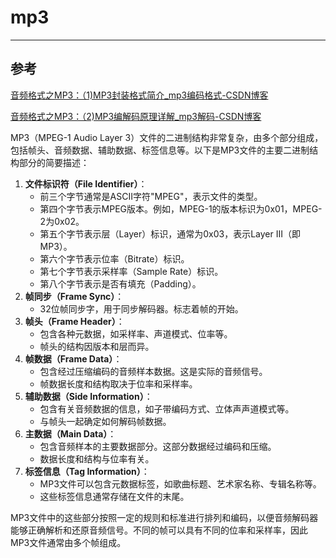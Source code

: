 # mp3

---



## 参考

[音频格式之MP3：（1)MP3封装格式简介_mp3编码格式-CSDN博客](https://blog.csdn.net/littlezls/article/details/135705670)

[音频格式之MP3：（2)MP3编解码原理详解_mp3解码-CSDN博客](https://blog.csdn.net/littlezls/article/details/135458169)



MP3（MPEG-1 Audio Layer 3）文件的二进制结构非常复杂，由多个部分组成，包括帧头、音频数据、辅助数据、标签信息等。以下是MP3文件的主要二进制结构部分的简要描述：

1. **文件标识符（File Identifier）**：
   - 前三个字节通常是ASCII字符"MPEG"，表示文件的类型。
   - 第四个字节表示MPEG版本。例如，MPEG-1的版本标识为0x01，MPEG-2为0x02。
   - 第五个字节表示层（Layer）标识，通常为0x03，表示Layer III（即MP3）。
   - 第六个字节表示位率（Bitrate）标识。
   - 第七个字节表示采样率（Sample Rate）标识。
   - 第八个字节表示是否有填充（Padding）。
2. **帧同步（Frame Sync）**：
   - 32位帧同步字，用于同步解码器。标志着帧的开始。
3. **帧头（Frame Header）**：
   - 包含各种元数据，如采样率、声道模式、位率等。
   - 帧头的结构因版本和层而异。
4. **帧数据（Frame Data）**：
   - 包含经过压缩编码的音频样本数据。这是实际的音频信号。
   - 帧数据长度和结构取决于位率和采样率。
5. **辅助数据（Side Information）**：
   - 包含有关音频数据的信息，如子带编码方式、立体声声道模式等。
   - 与帧头一起确定如何解码帧数据。
6. **主数据（Main Data）**：
   - 包含音频样本的主要数据部分。这部分数据经过编码和压缩。
   - 数据长度和结构与位率有关。
7. **标签信息（Tag Information）**：
   - MP3文件可以包含元数据标签，如歌曲标题、艺术家名称、专辑名称等。
   - 这些标签信息通常存储在文件的末尾。

​    MP3文件中的这些部分按照一定的规则和标准进行排列和编码，以便音频解码器能够正确解析和还原音频信号。不同的帧可以具有不同的位率和采样率，因此MP3文件通常由多个帧组成。